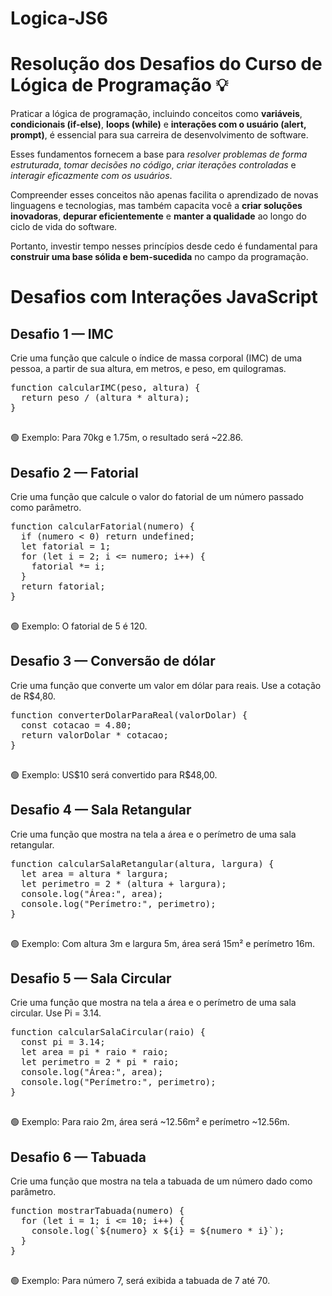 # Logica-JS6

# <body>
  <h1>Resolução dos Desafios do Curso de Lógica de Programação 💡</h1>

  <p>Praticar a lógica de programação, incluindo conceitos como <strong>variáveis</strong>, <strong>condicionais (if-else)</strong>, <strong>loops (while)</strong> e <strong>interações com o usuário (alert, prompt)</strong>, é essencial para sua carreira de desenvolvimento de software.</p>
  <p>Esses fundamentos fornecem a base para <em>resolver problemas de forma estruturada</em>, <em>tomar decisões no código</em>, <em>criar iterações controladas</em> e <em>interagir eficazmente com os usuários</em>.</p>
  <p>Compreender esses conceitos não apenas facilita o aprendizado de novas linguagens e tecnologias, mas também capacita você a <strong>criar soluções inovadoras</strong>, <strong>depurar eficientemente</strong> e <strong>manter a qualidade</strong> ao longo do ciclo de vida do software.</p>
  <p>Portanto, investir tempo nesses princípios desde cedo é fundamental para <strong>construir uma base sólida e bem-sucedida</strong> no campo da programação.</p>

  <body>

  <h1>Desafios com Interações JavaScript</h1>

  <div class="desafio">
    <h2>Desafio 1 — IMC</h2>
    <div class="enunciado">Crie uma função que calcule o índice de massa corporal (IMC) de uma pessoa, a partir de sua altura, em metros, e peso, em quilogramas.</div>
    <pre>
function calcularIMC(peso, altura) {
  return peso / (altura * altura);
}
    </pre>
    <div class="resposta">🟢 Exemplo: Para 70kg e 1.75m, o resultado será ~22.86.</div>
  </div>

  <div class="desafio">
    <h2>Desafio 2 — Fatorial</h2>
    <div class="enunciado">Crie uma função que calcule o valor do fatorial de um número passado como parâmetro.</div>
    <pre>
function calcularFatorial(numero) {
  if (numero < 0) return undefined;
  let fatorial = 1;
  for (let i = 2; i <= numero; i++) {
    fatorial *= i;
  }
  return fatorial;
}
    </pre>
    <div class="resposta">🟢 Exemplo: O fatorial de 5 é 120.</div>
  </div>

  <div class="desafio">
    <h2>Desafio 3 — Conversão de dólar</h2>
    <div class="enunciado">Crie uma função que converte um valor em dólar para reais. Use a cotação de R$4,80.</div>
    <pre>
function converterDolarParaReal(valorDolar) {
  const cotacao = 4.80;
  return valorDolar * cotacao;
}
    </pre>
    <div class="resposta">🟢 Exemplo: US$10 será convertido para R$48,00.</div>
  </div>

  <div class="desafio">
    <h2>Desafio 4 — Sala Retangular</h2>
    <div class="enunciado">Crie uma função que mostra na tela a área e o perímetro de uma sala retangular.</div>
    <pre>
function calcularSalaRetangular(altura, largura) {
  let area = altura * largura;
  let perimetro = 2 * (altura + largura);
  console.log("Área:", area);
  console.log("Perímetro:", perimetro);
}
    </pre>
    <div class="resposta">🟢 Exemplo: Com altura 3m e largura 5m, área será 15m² e perímetro 16m.</div>
  </div>

  <div class="desafio">
    <h2>Desafio 5 — Sala Circular</h2>
    <div class="enunciado">Crie uma função que mostra na tela a área e o perímetro de uma sala circular. Use Pi = 3.14.</div>
    <pre>
function calcularSalaCircular(raio) {
  const pi = 3.14;
  let area = pi * raio * raio;
  let perimetro = 2 * pi * raio;
  console.log("Área:", area);
  console.log("Perímetro:", perimetro);
}
    </pre>
    <div class="resposta">🟢 Exemplo: Para raio 2m, área será ~12.56m² e perímetro ~12.56m.</div>
  </div>

  <div class="desafio">
    <h2>Desafio 6 — Tabuada</h2>
    <div class="enunciado">Crie uma função que mostra na tela a tabuada de um número dado como parâmetro.</div>
    <pre>
function mostrarTabuada(numero) {
  for (let i = 1; i <= 10; i++) {
    console.log(`${numero} x ${i} = ${numero * i}`);
  }
}
    </pre>
    <div class="resposta">🟢 Exemplo: Para número 7, será exibida a tabuada de 7 até 70.</div>
  </div>

</body>
